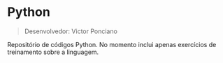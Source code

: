 # Python

> Desenvolvedor: Victor Ponciano

Repositório de códigos Python. No momento inclui apenas exercícios de treinamento sobre a linguagem.